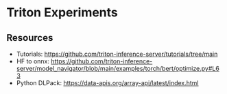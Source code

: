 # Triton Experiments

## Resources

- Tutorials: https://github.com/triton-inference-server/tutorials/tree/main
- HF to onnx: https://github.com/triton-inference-server/model_navigator/blob/main/examples/torch/bert/optimize.py#L63
- Python DLPack: https://data-apis.org/array-api/latest/index.html